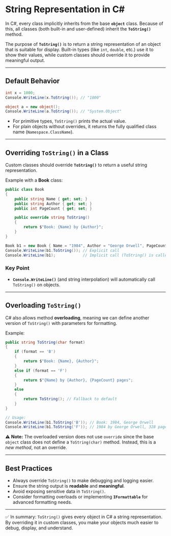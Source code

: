 # String Representation in C\#

In C#, every class implicitly inherits from the base **`object`** class. Because of this, all classes (both built-in and user-defined) inherit the **`ToString()`** method.

The purpose of **`ToString()`** is to return a string representation of an object that is suitable for display. Built-in types (like `int`, `double`, etc.) use it to show their values, while custom classes should override it to provide meaningful output.

---

## Default Behavior

```csharp
int x = 1000;
Console.WriteLine(x.ToString()); // "1000"

object a = new object();
Console.WriteLine(a.ToString()); // "System.Object"
```

- For primitive types, `ToString()` prints the actual value.
- For plain objects without overrides, it returns the fully qualified class name (`Namespace.ClassName`).

---

## Overriding `ToString()` in a Class

Custom classes should override **`ToString()`** to return a useful string representation.

Example with a **Book** class:

```csharp
public class Book
{
    public string Name { get; set; }
    public string Author { get; set; }
    public int PageCount { get; set; }

    public override string ToString()
    {
        return $"Book: {Name} by {Author}";
    }
}

Book b1 = new Book { Name = "1984", Author = "George Orwell", PageCount = 328 };
Console.WriteLine(b1.ToString()); // Explicit call
Console.WriteLine(b1);            // Implicit call (ToString() is called automatically)
```

### Key Point

- **`Console.WriteLine()`** (and string interpolation) will automatically call `ToString()` on objects.

---

## Overloading `ToString()`

C# also allows method **overloading**, meaning we can define another version of `ToString()` with parameters for formatting.

Example:

```csharp
public string ToString(char format)
{
    if (format == 'B')
    {
        return $"Book: {Name}, {Author}";
    }
    else if (format == 'F')
    {
        return $"{Name} by {Author}, {PageCount} pages";
    }
    else
    {
        return ToString(); // Fallback to default
    }
}

// Usage:
Console.WriteLine(b1.ToString('B')); // Book: 1984, George Orwell
Console.WriteLine(b1.ToString('F')); // 1984 by George Orwell, 328 pages
```

⚠️ **Note:** The overloaded version does not use `override` since the base `object` class does not define a `ToString(char)` method. Instead, this is a _new method_, not an override.

---

## Best Practices

- Always override `ToString()` to make debugging and logging easier.
- Ensure the string output is **readable** and **meaningful**.
- Avoid exposing sensitive data in `ToString()`.
- Consider formatting overloads or implementing **`IFormattable`** for advanced formatting needs.

---

✅ In summary: `ToString()` gives every object in C# a string representation. By overriding it in custom classes, you make your objects much easier to debug, display, and understand.
